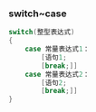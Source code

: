 ### switch~case
```C
switch(整型表达式)
{
	case 常量表达式1：
		[语句1;
		[break;]]
	case 常量表达式2：
		[语句2;
		[break;]]
}
```
